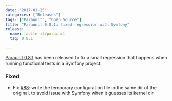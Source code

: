 ```yaml
---
date: "2017-01-25"
categories: ["Releases"]
tags: ["Paraunit", "Open Source"]
title: "Paraunit 0.8.1: fixed regression with Symfony"
release:
  name: facile-it/paraunit
  tag: 0.8.1

---
```


[Paraunit 0.8.1](https://github.com/facile-it/paraunit/releases/tag/0.8.2) has been released to fix a small regression that happens when running functional tests in a Symfony project.
<!--more-->


### Fixed

* Fix [#88](https://github.com/facile-it/paraunit/issues/88): write the temporary configuration file in the same dir of the original, to avoid issue with Symfony when it guesses its kernel dir
